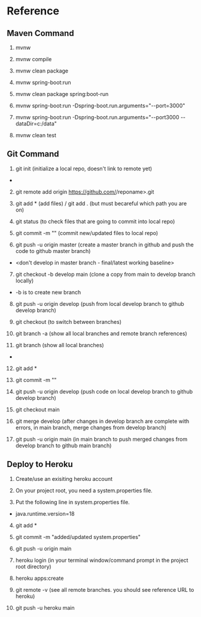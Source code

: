 # Reference 

## Maven Command

1. mvnw

2. mvnw compile

3. mvnw clean package

4. mvnw spring-boot:run

5. mvnw clean package spring:boot-run

6. mvnw spring-boot:run -Dspring-boot.run.arguments="--port=3000"

7. mvnw spring-boot:run -Dspring-boot.run.arguments="--port3000 --dataDir=c:/data"

8. mvnw clean test

## Git Command

1. git init (initialize a local repo, doesn't link to remote yet)
* <create a git remote repo>

2. git remote add origin https://github.com/<username>/reponame>.git

3. git add * (add files) / git add . (but must becareful which path you are on)

4. git status (to check files that are going to commit into local repo)

5. git commit -m "<commit message>" (commit new/updated files to local repo)

6. git push -u origin master (create a master branch in github and push the code to github master branch)
* <don't develop in master branch - final/latest working baseline>

7. git checkout -b develop main (clone a copy from main to develop branch locally)
* -b is to create new branch

8. git push -u origin develop (push from local develop branch to github develop branch)

9. git checkout <branch name> (to switch between branches)

10. git branch -a (show all local branches and remote branch references)

11. git branch (show all local branches)
* <always develop in develop branch>

12. git add *

13. git commit -m "<commit changes>"

14. git push -u origin develop (push code on local develop branch to github develop branch)

15. git checkout main

16. git merge develop (after changes in develop branch are complete with errors, in main branch, merge changes from develop branch)

17. git push -u origin main (in main branch to push merged changes from develop branch to github main branch)

## Deploy to Heroku

1. Create/use an exisiting heroku account

2. On your project root, you need a system.properties file.

3. Put the following line in system.properties file.
* java.runtime.version=18

4. git add *

5. git commit -m "added/updated system.properties"

6. git push -u origin main

7. heroku login (in your terminal window/command prompt in the project root directory)

8. heroku apps:create

9. git remote -v (see all remote branches. you should see reference URL to heroku)

10. git push -u heroku main